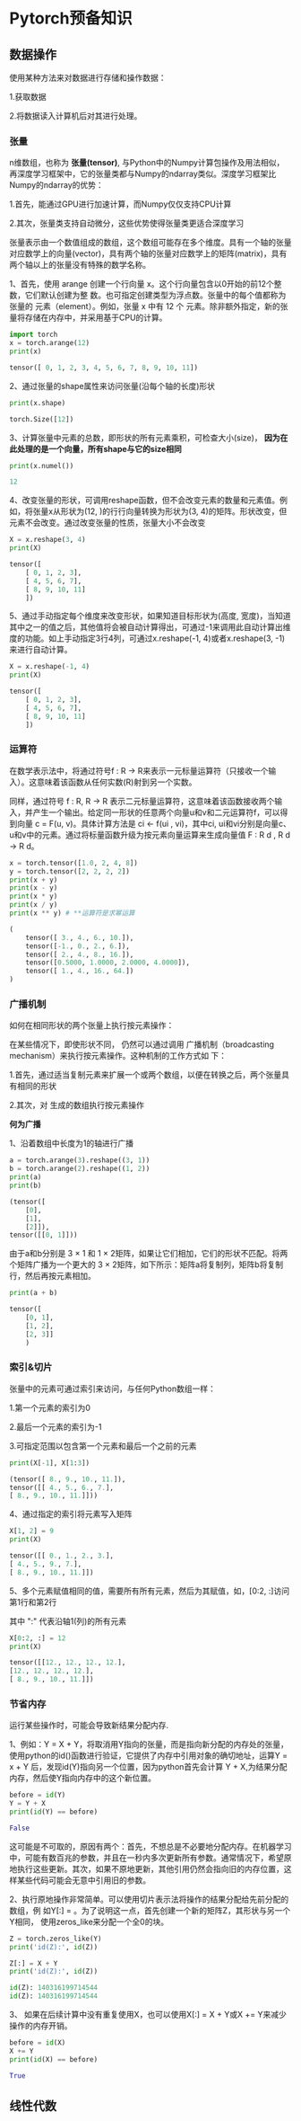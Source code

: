 # Pytorch预备知识

## 数据操作

使用某种方法来对数据进行存储和操作数据：

1.获取数据

2.将数据读入计算机后对其进行处理。

### 张量

n维数组，也称为 **张量(tensor)**, 与Python中的Numpy计算包操作及用法相似，再深度学习框架中，它的张量类都与Numpy的ndarray类似。深度学习框架比Numpy的ndarray的优势：

1.首先，能通过GPU进行加速计算，而Numpy仅仅支持CPU计算

2.其次，张量类支持自动微分，这些优势使得张量类更适合深度学习

张量表示由一个数值组成的数组，这个数组可能存在多个维度。具有一个轴的张量对应数学上的向量(vector)，具有两个轴的张量对应数学上的矩阵(matrix)，具有两个轴以上的张量没有特殊的数学名称。



1、⾸先，使⽤ arange 创建⼀个⾏向量 x。这个⾏向量包含以0开始的前12个整数，它们默认创建为整 数。也可指定创建类型为浮点数。张量中的每个值都称为张量的 元素（element）。例如，张量 x 中有 12 个 元素。除⾮额外指定，新的张量将存储在内存中，并采⽤基于CPU的计算。 

```python
import torch
x = torch.arange(12)
print(x)
```

```python
tensor([ 0, 1, 2, 3, 4, 5, 6, 7, 8, 9, 10, 11])
```

2、通过张量的shape属性来访问张量(沿每个轴的长度)形状

```python
print(x.shape)
```

```python
torch.Size([12])
```

3、计算张量中元素的总数，即形状的所有元素乘积，可检查大小(size)， **因为在此处理的是一个向量，所有shape与它的size相同** 

```python
print(x.numel())
```

```python
12
```

4、改变张量的形状，可调用reshape函数，但不会改变元素的数量和元素值。例如，将张量x从形状为(12, )的行行向量转换为形状为(3, 4)的矩阵。形状改变，但元素不会改变。通过改变张量的性质，张量大小不会改变

```python
X = x.reshape(3, 4)
print(X)
```

```python
tensor([
    [ 0, 1, 2, 3],
	[ 4, 5, 6, 7],
	[ 8, 9, 10, 11]
	])
```

5、通过手动指定每个维度来改变形状，如果知道目标形状为(高度, 宽度)，当知道其中之一的值之后，其他值将会被自动计算得出，可通过-1来调用此自动计算出维度的功能。如上手动指定3行4列，可通过x.reshape(-1, 4)或者x.reshape(3, -1)来进行自动计算。

```python
X = x.reshape(-1, 4)
print(X)
```

```python
tensor([
    [ 0, 1, 2, 3],
	[ 4, 5, 6, 7],
	[ 8, 9, 10, 11]
	])
```

### 运算符

在数学表⽰法中，将通过符号f : R → R​ 来表⽰⼀元标量运算符（只接收⼀个输⼊）。这意味着该函数从任何实数(R)射到另⼀个实数。

同样，通过符号 f : R, R → R 表⽰⼆元标量运算符，这意味着该函数接收两个输⼊，并产⽣⼀个输出。给定同⼀形状的任意两个向量u和v和⼆元运算符f，可以得到向量 c = F(u, v)。具体计算⽅法是 ci ← f(ui , vi)，其中ci, ui和vi分别是向量c、u和v中的元素。通过将标量函数升级为按元素向量运算来⽣成向量值 F : R d , R d → R d。  

```python
x = torch.tensor([1.0, 2, 4, 8])
y = torch.tensor([2, 2, 2, 2])
print(x + y)
print(x - y)
print(x * y)
print(x / y)
print(x ** y) # **运算符是求幂运算
```

```python
(
    tensor([ 3., 4., 6., 10.]),
	tensor([-1., 0., 2., 6.]),
	tensor([ 2., 4., 8., 16.]),
	tensor([0.5000, 1.0000, 2.0000, 4.0000]),
	tensor([ 1., 4., 16., 64.])
)
```

### 广播机制

如何在相同形状的两个张量上执⾏按元素操作：

在某些情况下，即使形状不同， 仍然可以通过调⽤ ⼴播机制（broadcasting mechanism）来执⾏按元素操作。这种机制的⼯作⽅式如 下：

1.⾸先，通过适当复制元素来扩展⼀个或两个数组，以便在转换之后，两个张量具有相同的形状

2.其次，对 ⽣成的数组执⾏按元素操作



**何为广播**

1、沿着数组中长度为1的轴进行广播

```python
a = torch.arange(3).reshape((3, 1))
b = torch.arange(2).reshape((1, 2))
print(a)
print(b)
```

```python
(tensor([
    [0],
	[1],
	[2]]),
tensor([[0, 1]]))

```

由于a和b分别是 3 × 1​ 和 ​1 × 2​ 矩阵，如果让它们相加，它们的形状不匹配。将两个矩阵⼴播为⼀个更⼤的 ​3 × 2​矩阵，如下所⽰：矩阵a将复制列，矩阵b将复制⾏，然后再按元素相加。 

```python
print(a + b)
```

```python
tensor([
    [0, 1],
	[1, 2],
	[2, 3]]
	)
```

### 索引&切片

张量中的元素可通过索引来访问，与任何Python数组一样：

1.第一个元素的索引为0

2.最后一个元素的索引为-1

3.可指定范围以包含第一个元素和最后一个之前的元素

```python
print(X[-1], X[1:3])
```

```python
(tensor([ 8., 9., 10., 11.]),
tensor([[ 4., 5., 6., 7.],
[ 8., 9., 10., 11.]]))
```

4、通过指定的索引将元素写入矩阵

```python
X[1, 2] = 9
print(X)
```

```python
tensor([[ 0., 1., 2., 3.],
[ 4., 5., 9., 7.],
[ 8., 9., 10., 11.]])
```

5、多个元素赋值相同的值，需要所有所有元素，然后为其赋值，如，[0:2, :]访问第1行和第2行

其中 ":" 代表沿轴1(列)的所有元素

```python
X[0:2, :] = 12
print(X)
```

```python
tensor([[12., 12., 12., 12.],
[12., 12., 12., 12.],
[ 8., 9., 10., 11.]])
```

### 节省内存

运行某些操作时，可能会导致新结果分配内存.

1、例如：Y = X + Y，将取消用Y指向的张量，而是指向新分配的内存处的张量，使用python的id()函数进行验证，它提供了内存中引用对象的确切地址，运算Y = x + Y 后，发现id(Y)指向另一个位置，因为python首先会计算 Y + X,为结果分配内存，然后使Y指向内存中的这个新位置。

```python
before = id(Y)
Y = Y + X
print(id(Y) == before)
```

```python
False
```

这可能是不可取的，原因有两个：⾸先，不想总是不必要地分配内存。在机器学习中，可能有数百兆的参数，并且在⼀秒内多次更新所有参数。通常情况下，希望原地执⾏这些更新。其次，如果不原地更新，其他引⽤仍然会指向旧的内存位置，这样某些代码可能会⽆意中引⽤旧的参数。  



2、执⾏原地操作⾮常简单。可以使⽤切⽚表⽰法将操作的结果分配给先前分配的数组，例 如Y[:] = 。为了说明这⼀点，⾸先创建⼀个新的矩阵Z，其形状与另⼀个Y相同， 使⽤zeros_like来分配⼀个全0的块。 

```python
Z = torch.zeros_like(Y)
print('id(Z):', id(Z))

Z[:] = X + Y
print('id(Z):', id(Z))
```

```python
id(Z): 140316199714544
id(Z): 140316199714544
```

3、 如果在后续计算中没有重复使⽤X，也可以使⽤X[:] = X + Y或X += Y来减少操作的内存开销。 

```python
before = id(X)
X += Y
print(id(X) == before)
```

```python
True
```

## 线性代数











